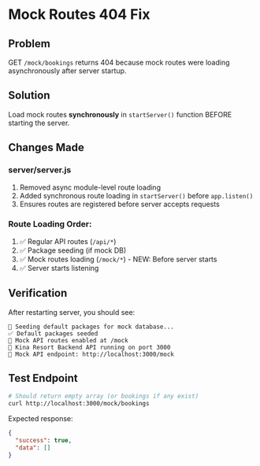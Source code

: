 # Mock Routes 404 Fix

## Problem
GET `/mock/bookings` returns 404 because mock routes were loading asynchronously after server startup.

## Solution
Load mock routes **synchronously** in `startServer()` function BEFORE starting the server.

## Changes Made

### server/server.js
1. Removed async module-level route loading
2. Added synchronous route loading in `startServer()` before `app.listen()`
3. Ensures routes are registered before server accepts requests

### Route Loading Order:
1. ✅ Regular API routes (`/api/*`)
2. ✅ Package seeding (if mock DB)
3. ✅ Mock routes loading (`/mock/*`) - NEW: Before server starts
4. ✅ Server starts listening

## Verification

After restarting server, you should see:
```
🧩 Seeding default packages for mock database...
✅ Default packages seeded
🧪 Mock API routes enabled at /mock
🚀 Kina Resort Backend API running on port 3000
🧪 Mock API endpoint: http://localhost:3000/mock
```

## Test Endpoint

```bash
# Should return empty array (or bookings if any exist)
curl http://localhost:3000/mock/bookings
```

Expected response:
```json
{
  "success": true,
  "data": []
}
```


